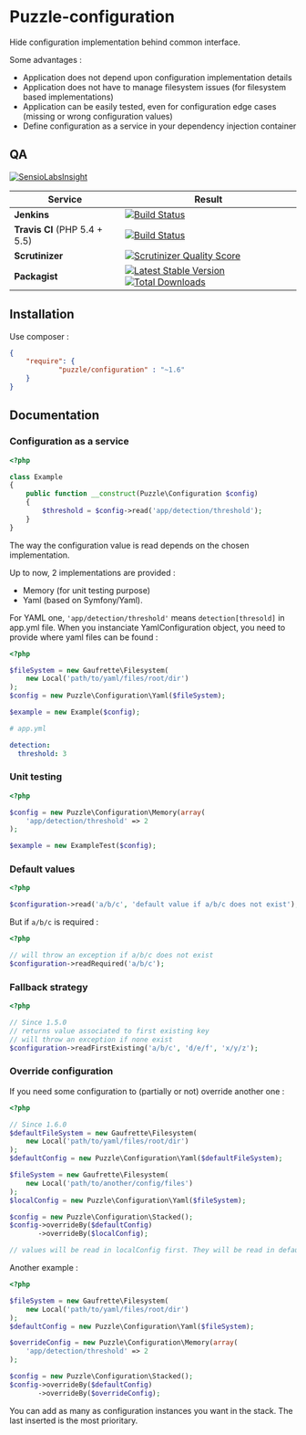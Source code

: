 Puzzle-configuration
====================

Hide configuration implementation behind common interface. 

Some advantages :
* Application does not depend upon configuration implementation details 
* Application does not have to manage filesystem issues (for filesystem based implementations)
* Application can be easily tested, even for configuration edge cases (missing or wrong configuration values)
* Define configuration as a service in your dependency injection container

QA
--

[![SensioLabsInsight](https://insight.sensiolabs.com/projects/635b04b7-6238-4200-8526-72766767fd22/big.png)](https://insight.sensiolabs.com/projects/635b04b7-6238-4200-8526-72766767fd22)

Service | Result
--- | ---
**Jenkins** | [![Build Status](http://jenkins.deboo.fr/job/Puzzle-configuration/badge/icon)](http://jenkins.deboo.fr/job/Puzzle-configuration/)
**Travis CI** (PHP 5.4 + 5.5) | [![Build Status](https://travis-ci.org/Niktux/puzzle-configuration.png?branch=master)](https://travis-ci.org/Niktux/puzzle-configuration)
**Scrutinizer** | [![Scrutinizer Quality Score](https://scrutinizer-ci.com/g/Niktux/puzzle-configuration/badges/quality-score.png?s=595d09c72316b5e706c3f78fb00807bc6b1515f1)](https://scrutinizer-ci.com/g/Niktux/puzzle-configuration/)
**Packagist** | [![Latest Stable Version](https://poser.pugx.org/puzzle/configuration/v/stable.png)](https://packagist.org/packages/puzzle/configuration) [![Total Downloads](https://poser.pugx.org/puzzle/configuration/downloads.svg)](https://packagist.org/packages/puzzle/configuration)

Installation
------------
Use composer :
```json
{
    "require": {
            "puzzle/configuration" : "~1.6"
    }
}
```

Documentation
-------------

### Configuration as a service ###


```php
<?php

class Example
{
    public function __construct(Puzzle\Configuration $config)
    {
        $threshold = $config->read('app/detection/threshold');
    }
}
```

The way the configuration value is read depends on the chosen implementation.

Up to now, 2 implementations are provided :
* Memory (for unit testing purpose)
* Yaml (based on Symfony/Yaml). 

For YAML one, ```'app/detection/threshold'``` means ```detection[thresold]``` in app.yml file. 
When you instanciate YamlConfiguration object, you need to provide where yaml files can be found : 

```php
<?php

$fileSystem = new Gaufrette\Filesystem(
    new Local('path/to/yaml/files/root/dir')
);
$config = new Puzzle\Configuration\Yaml($fileSystem);

$example = new Example($config);

```

```yaml
# app.yml 

detection:
  threshold: 3
```

### Unit testing ###

```php
<?php

$config = new Puzzle\Configuration\Memory(array(
    'app/detection/threshold' => 2
);

$example = new ExampleTest($config);

```

### Default values ###

```php
<?php

$configuration->read('a/b/c', 'default value if a/b/c does not exist');
```

But if ```a/b/c``` is required :

```php
<?php

// will throw an exception if a/b/c does not exist
$configuration->readRequired('a/b/c');
```

### Fallback strategy ###

```php
<?php

// Since 1.5.0
// returns value associated to first existing key
// will throw an exception if none exist
$configuration->readFirstExisting('a/b/c', 'd/e/f', 'x/y/z');
```

### Override configuration ###

If you need some configuration to (partially or not) override another one :
```php
<?php

// Since 1.6.0
$defaultFileSystem = new Gaufrette\Filesystem(
    new Local('path/to/yaml/files/root/dir')
);
$defaultConfig = new Puzzle\Configuration\Yaml($defaultFileSystem);

$fileSystem = new Gaufrette\Filesystem(
    new Local('path/to/another/config/files')
);
$localConfig = new Puzzle\Configuration\Yaml($fileSystem);

$config = new Puzzle\Configuration\Stacked();
$config->overrideBy($defaultConfig)
       ->overrideBy($localConfig);

// values will be read in localConfig first. They will be read in default config only if they don't exist in local one.
```

Another example : 
```php
<?php

$fileSystem = new Gaufrette\Filesystem(
    new Local('path/to/yaml/files/root/dir')
);
$defaultConfig = new Puzzle\Configuration\Yaml($fileSystem);

$overrideConfig = new Puzzle\Configuration\Memory(array(
    'app/detection/threshold' => 2
);

$config = new Puzzle\Configuration\Stacked();
$config->overrideBy($defaultConfig)
       ->overrideBy($overrideConfig);
```
You can add as many as configuration instances you want in the stack. The last inserted is the most prioritary.
